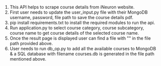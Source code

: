 1. This API helps to scrape course details from iNeuron website.
2. First user needs to update the user_input.py file with their MongoDB username, password, file path to save the course details pdf.
3. pip install requirements.txt to install the required modules to run the api.
4. Run application.py to select course category, course subcategory, course name to get course details of the selected course name.
5. Once the result page is displayed user can find a file with "<selected course name.pdf>" in the file path provided above.
6. User needs to run db_op.py to add all the available courses to MongoDB & a SQL database with filename courses.db is generated in the file path mentioned above.


